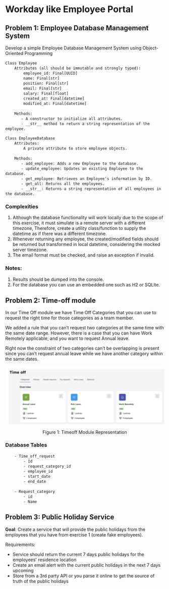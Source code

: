 # Workday like Employee Portal

## Problem 1: Employee Database Management System

Develop a simple Employee Database Management System using Object-Oriented
Programming

```text
Class Employee
    Attributes (all should be immutable and strongly typed):
        employee_id: Final[UUID]
        name: Final[str]
        position: Final[str]
        email: Final[str]
        salary: Final[float]
        created_at: Final[datetime]
        modified_at: Final[datetime]
        
    Methods:
       - A constructor to initialize all attributes.      
       - __str__ method to return a string representation of the employee.
```

```text
Class EmployeeDatabase
    Attributes:
        A private attribute to store employee objects.
    
    Methods:
       - add_employee: Adds a new Employee to the database.
       - update_employee: Updates an existing Employee to the database.
       - get_employee: Retrieves an Employee's information by ID.
       - get_all: Returns all the employees.
       - __str__: Returns a string representation of all employees in the database.
```

### Complexities
1. Although the database functionality will work locally due to the
   scope of this exercise, it must simulate is a remote server with a different timezone,
   Therefore, create a utility class/function to supply the datetime as if there was a different timezone.
2. Whenever returning any employee, the created/modified fields should be
   returned but transformed in local datetime, considering the mocked server
   timezone.
3. The email format must be checked, and raise an exception if invalid.

### Notes:
1. Results should be dumped into the console.
2. For the database you can use an embedded one such as H2 or SQLite.

## Problem 2: Time-off module

In our Time Off module we have Time Off Categories that you can use to
request the right time for those categories as a team member.<br>

We added a rule that you can’t request two categories at the same time with
the same date range. However, there is a case that you can have Work Remotely
applicable, and you want to request Annual leave.

Right now the constraint of two categories can’t be overlapping is present
since you can’t request annual leave while we have another category within
the same dates.

![Timeoff Module](resources/timeoff.png)
<p style="text-align: center;">Figure 1: Timeoff Module Representation</p>

### Database Tables

```text
    - Time_off_request
        - Id
        - request_category_id
        - employee_id
        - start_date
        - end_date
    
    - Request_category
        - id
        - Name
```

## Problem 3: Public Holiday Service

**Goal**: Create a service that will provide the public holidays from the employees that you have from exercise 1 (create fake employees).

Requirements:
* Service should return the current 7 days public holidays for the employees' residence location
* Create an email alert with the current public holidays in the next 7 days upcoming
* Store from a 3rd party API or you parse it online to get the source of truth of the public holidays